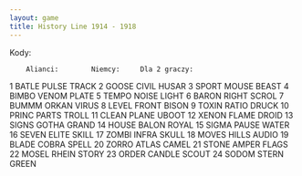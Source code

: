 ```yaml
---
layout: game
title: History Line 1914 - 1918
---
```


Kody:

      	Alianci:     	Niemcy:    	Dla 2 graczy:

1      	BATLE        	PULSE        	TRACK
2      	GOOSE        	CIVIL        	HUSAR
3      	SPORT        	MOUSE        	BEAST
4      	BIMBO        	VENOM        	PLATE
5      	TEMPO        	NOISE        	LIGHT
6      	BARON        	RIGHT        	SCROL
7      	BUMMM        	ORKAN        	VIRUS
8      	LEVEL        	FRONT        	BISON
9      	TOXIN        	RATIO        	DRUCK
10     	PRINC        	PARTS        	TROLL
11     	CLEAN        	PLANE        	UBOOT
12     	XENON        	FLAME        	DROID
13     	SIGNS        	GOTHA        	GRAND
14     	HOUSE        	BALON        	ROYAL
15     	SIGMA        	PAUSE        	WATER
16     	SEVEN        	ELITE        	SKILL
17     	ZOMBI        	INFRA        	SKULL
18     	MOVES        	HILLS        	AUDIO
19     	BLADE        	COBRA        	SPELL
20     	ZORRO        	ATLAS        	CAMEL
21     	STONE        	AMPER        	FLAGS
22     	MOSEL        	RHEIN        	STORY
23     	ORDER        	CANDLE       	SCOUT
24     	SODOM        	STERN        	GREEN
